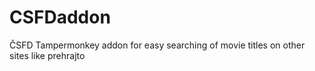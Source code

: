 # CSFDaddon
ČSFD Tampermonkey addon for easy searching of movie titles on other sites like prehrajto
